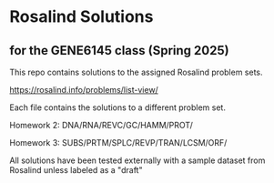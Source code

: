 # Rosalind Solutions
## for the GENE6145 class (Spring 2025)
This repo contains solutions to the assigned Rosalind problem sets.

https://rosalind.info/problems/list-view/ 

Each file contains the solutions to a different problem set. 

Homework 2: 
DNA/RNA/REVC/GC/HAMM/PROT/

Homework 3: 
SUBS/PRTM/SPLC/REVP/TRAN/LCSM/ORF/

All solutions have been tested externally with a sample dataset from Rosalind unless labeled as a "draft" 
